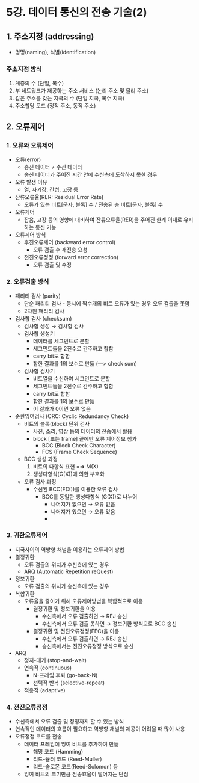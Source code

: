 # 5강. 데이터 통신의 전송 기술(2)

## 1. 주소지정 (addressing)

- 명명(naming), 식별(identification)

### 주소지정 방식

1. 계층의 수 (단일, 복수)
2. 부 네트워크가 제공하는 주소 서비스 (논리 주소 및 물리 주소)
3. 같은 주소를 갖는 지국의 수 (단일 지국, 복수 지국)
4. 주소할당 모드 (정적 주소, 동적 주소)

## 2. 오류제어

### 1. 오류와 오류제어

- 오류(error)
    - 송신 데이터 ≠ 수신 데이터
    - 송신 데이터가 주어진 시간 안에 수신측에 도착하지 못한 경우
- 오류 발생 이유
    - 열, 자기장, 간섭, 고장 등
- 잔류오류율(RER: Residual Error Rate)
    - 오류가 있는 비트[문자, 블록] 수 / 전송된 총 비트[문자, 블록] 수
- 오류제어
    - 잡음, 고장 등의 영향에 대비하여 잔류오류율(RER)을 주어진 한계 이내로 유지하는 통신 기능
- 오류제어 방식
    - 후진오류제어 (backward error control)
        - 오류 검출 후 재전송 요청
    - 전진오류정정 (forward error correction)
        - 오류 검출 및 수정

### 2. 오류검출 방식

- 패리티 검사 (parity)
    - 단순 패리티 검사 - 동시에 짝수개의 비트 오류가 있는 경우 오류 검출을 못함
    - 2차원 패리티 검사
- 검사합 검사 (checksum)
    - 검사합 생성 → 검사합 검사
    - 검사합 생성기
        - 데이터를 세그먼트로 분할
        - 세그먼트들을 2진수로 간주하고 합함
        - carry bit도 합함
        - 합한 결과를 1의 보수로 만듦 (—> check sum)
    - 검사합 검사기
        - 비트열을 수신하여 세그먼트로 분할
        - 세그먼트들을 2진수로 간주하고 합함
        - carry bit도 합함
        - 합한 결과를 1의 보수로 만듦
        - 이 결과가 0이면 오류 없음
- 순환잉여검사 (CRC: Cyclic Redundancy Check)
    - 비트의 블록(block) 단위 검사
        - 사진, 소리, 영상 등의 데이터의 전송에서 활용
        - block [또는 frame] 끝에만 오류 제어정보 첨가
            - BCC (Block Check Character)
            - FCS (Frame Check Sequence)
    - BCC 생성 과정
        1. 비트의 다항식 표현 =⇒ M(X)
        2. 생성다항식(G(X))에 의한 부호화
    - 오류 검사 과정
        - 수신된 BCC(F(X))를 이용한 오류 검사
            - BCC를 동일한 생성다항식 (G(X))로 나누어
                - 나머지가 없으면 → 오류 없음
                - 나머지가 있으면 → 오류 있음
                -

### 3. 귀환오류제어

- 지국사이의 역방향 채널을 이용하는 오류제어 방법
- 결정귀환
    - 오류 검출의 위치가 수신측에 있는 경우
    - ARQ (Automatic Repetition reQuest)
- 정보귀환
    - 오류 검출의 위치가 송신측에 있는 경우
- 복합귀환
    - 오류율을 줄이기 위해 오류제어방법을 복합적으로 이용
        - 결정귀환 및 정보귀환을 이용
            - 수신측에서 오류 검출하면 → REJ 송신
            - 수신측에서 오류 검출 못하면 → 정보귀환 방식으로 BCC 송신
        - 결정귀환 및 전진오류정정(FEC)을 이용
            - 수신측에서 오류 검출하면 → REJ 송신
            - 송신측에서는 전진오류정정 방식으로 송신
- ARQ
    - 정지-대기 (stop-and-wait)
    - 연속적 (continuous)
        - N-프레임 후퇴 (go-back-N)
        - 선택적 반복 (selective-repeat)
    - 적응적 (adaptive)

### 4. 전진오류정정

- 수신측에서 오류 검출 및 정정까지 할 수 있는 방식
- 연속적인 데이터의 흐름이 필요하고 역방향 채널의 제공이 어려울 때 많이 사용
- 오류정정 코드를 전송
    - 데이터 프레임에 잉여 비트를 추가하여 만듦
        - 해밍 코드 (Hamming)
        - 리드-뮬러 코드 (Reed-Muller)
        - 리드-솔로몬 코드(Reed-Solomon) 등
    - 잉여 비트의 크기만큼 전송효율이 떨어지는 단점